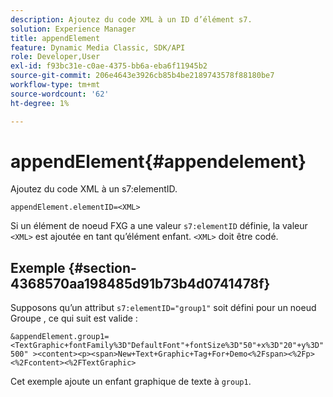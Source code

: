 ```yaml
---
description: Ajoutez du code XML à un ID d’élément s7.
solution: Experience Manager
title: appendElement
feature: Dynamic Media Classic, SDK/API
role: Developer,User
exl-id: f93bc31e-c0ae-4375-bb6a-eba6f11945b2
source-git-commit: 206e4643e3926cb85b4be2189743578f88180be7
workflow-type: tm+mt
source-wordcount: '62'
ht-degree: 1%

---
```


# appendElement{#appendelement}

Ajoutez du code XML à un s7:elementID.

`appendElement.elementID=<XML>`

Si un élément de noeud FXG a une valeur `s7:elementID` définie, la valeur `<XML>` est ajoutée en tant qu’élément enfant. `<XML>` doit être codé.

## Exemple {#section-4368570aa198485d91b73b4d0741478f}

Supposons qu’un attribut `s7:elementID="group1"` soit défini pour un noeud Groupe , ce qui suit est valide :

`&appendElement.group1=<TextGraphic+fontFamily%3D"DefaultFont"+fontSize%3D"50"+x%3D"20"+y%3D"500" ><content><p><span>New+Text+Graphic+Tag+For+Demo<%2Fspan><%2Fp><%2Fcontent><%2FTextGraphic>`

Cet exemple ajoute un enfant graphique de texte à `group1`.
